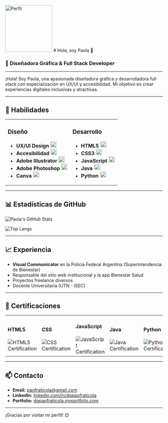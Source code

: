 <img src="https://github.com/dgpaofraticola.png" width="150" alt="Perfil" />
# Hola, soy Paola 👋


### 🌟 Diseñadora Gráfica & Full Stack Developer

---

¡Hola! Soy Paola, una apasionada diseñadora gráfica y desarrolladora full stack con especialización en UX/UI y accesibilidad. Mi objetivo es crear experiencias digitales inclusivas y atractivas.

---
## 🚀 Habilidades

<table>
  <tr>
    <td valign="top">
      <h3>Diseño</h3>
      <ul>
        <li><strong>UX/UI Design</strong> <img src="https://img.icons8.com/ios/50/000000/figma.png" width="20" /></li>
        <li><strong>Accesibilidad</strong> <img src="https://img.icons8.com/ios/50/000000/accessibility2.png" width="20" /></li>
        <li><strong>Adobe Illustrator</strong> <img src="https://img.icons8.com/color/48/000000/adobe-illustrator.png" width="20" /></li>
        <li><strong>Adobe Photoshop</strong> <img src="https://img.icons8.com/color/48/000000/adobe-photoshop.png" width="20" /></li>
        <li><strong>Canva</strong> <img src="https://img.icons8.com/color/48/000000/canva.png" width="20" /></li>
      </ul>
    </td>
    <td valign="top">
      <h3>Desarrollo</h3>
      <ul>
        <li><strong>HTML5</strong> <img src="https://img.icons8.com/color/48/000000/html-5.png" width="20" /></li>
        <li><strong>CSS3</strong> <img src="https://img.icons8.com/color/48/000000/css3.png" width="20" /></li>
        <li><strong>JavaScript</strong> <img src="https://img.icons8.com/color/48/000000/javascript.png" width="20" /></li>
        <li><strong>Java</strong> <img src="https://img.icons8.com/color/48/000000/java-coffee-cup-logo.png" width="20" /></li>
        <li><strong>Python</strong> <img src="https://img.icons8.com/color/48/000000/python.png" width="20" /></li>
      </ul>
    </td>
  </tr>
</table>

---

## 📊 Estadísticas de GitHub

![Paola's GitHub Stats](https://github-readme-stats.vercel.app/api?username=dgpaofraticola&show_icons=true&theme=radical)

![Top Langs](https://github-readme-stats.vercel.app/api/top-langs/?username=dgpaofraticola&layout=compact&theme=radical)

---

## 📈 Experiencia

- **Visual Communicator** en la Policía Federal Argentina (Superintendencia de Bienestar)
- Responsable del sitio web institucional y la app Bienestar Salud
- Proyectos freelance diversos
- Docente Universitaria (UTN - ISEC)

---

## 📜 Certificaciones

<table>
  <tr>
    <td>
      <h4>HTML5</h4>
      <img src="https://img.shields.io/badge/Certified-HTML5-orange?style=flat-square" alt="HTML5 Certification"/>
    </td>
    <td>
      <h4>CSS</h4>
      <img src="https://img.shields.io/badge/Certified-CSS-blue?style=flat-square" alt="CSS Certification"/>
    </td>
    <td>
      <h4>JavaScript</h4>
      <img src="https://img.shields.io/badge/Certified-JavaScript-yellow?style=flat-square" alt="JavaScript Certification"/>
    </td>
    <td>
      <h4>Java</h4>
      <img src="https://img.shields.io/badge/Certified-Java-red?style=flat-square" alt="Java Certification"/>
    </td>
    <td>
      <h4>Python</h4>
      <img src="https://img.shields.io/badge/Certified-Python-blue?style=flat-square" alt="Python Certification"/>
    </td>
  </tr>
</table>

---

## 📫 Contacto

- **Email:** [paofraticola@gmail.com](mailto:paofraticola@gmail.com)
- **LinkedIn:** [linkedin.com/in/dgpaofraticola](https://www.linkedin.com/in/dgpaofraticola)
- **Portfolio:** [dgpaofraticola.myportfolio.com](https://dgpaofraticola.myportfolio.com)

---

¡Gracias por visitar mi perfil! 😊
